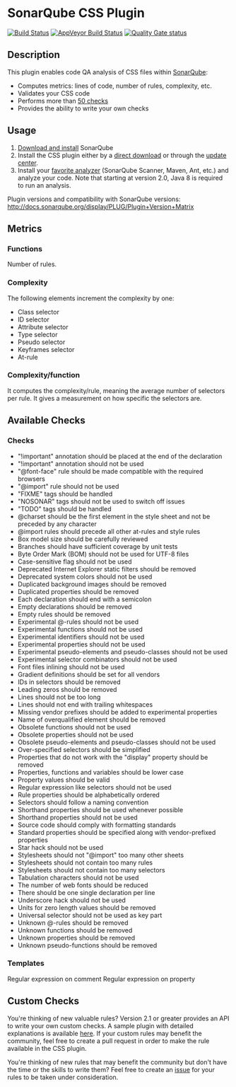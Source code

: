 SonarQube CSS Plugin
====================
[![Build Status](https://api.travis-ci.org/SonarQubeCommunity/sonar-css.svg?branch=master)](https://travis-ci.org/SonarQubeCommunity/sonar-css)
[![AppVeyor Build Status](https://ci.appveyor.com/api/projects/status/tc9bonqa7v0x4scb/branch/master?svg=true)](https://ci.appveyor.com/project/racodond/sonar-css/branch/master)
[![Quality Gate status](https://sonarqube.com/api/badges/gate?key=org.codehaus.sonar-plugins.css%3Acss)](https://sonarqube.com/overview?id=org.codehaus.sonar-plugins.css%3Acss)


## Description
This plugin enables code QA analysis of CSS files within [SonarQube](http://www.sonarqube.org):

 * Computes metrics: lines of code, number of rules, complexity, etc.
 * Validates your CSS code
 * Performs more than [50 checks](#available-checks)
 * Provides the ability to write your own checks

 
## Usage
1. [Download and install](http://docs.sonarqube.org/display/SONAR/Setup+and+Upgrade) SonarQube
2. Install the CSS plugin either by a [direct download](https://github.com/SonarQubeCommunity/sonar-css/releases) or through the [update center](http://docs.sonarqube.org/display/SONAR/Update+Center).
3. Install your [favorite analyzer](http://docs.sonarqube.org/display/SONAR/Analyzing+Source+Code#AnalyzingSourceCode-RunningAnalysis) (SonarQube Scanner, Maven, Ant, etc.) and analyze your code. Note that starting at version 2.0, Java 8 is required to run an analysis.

Plugin versions and compatibility with SonarQube versions: http://docs.sonarqube.org/display/PLUG/Plugin+Version+Matrix


## Metrics

### Functions
Number of rules.

### Complexity
The following elements increment the complexity by one:

* Class selector
* ID selector
* Attribute selector
* Type selector
* Pseudo selector
* Keyframes selector
* At-rule

### Complexity/function
It computes the complexity/rule, meaning the average number of selectors per rule. It gives a measurement on how specific the selectors are.


## Available Checks

### Checks
* "!important" annotation should be placed at the end of the declaration
* "!important" annotation should not be used
* "@font-face" rule should be made compatible with the required browsers
* "@import" rule should not be used
* "FIXME" tags should be handled
* "NOSONAR" tags should not be used to switch off issues
* "TODO" tags should be handled
* @charset should be the first element in the style sheet and not be preceded by any character
* @import rules should precede all other at-rules and style rules
* Box model size should be carefully reviewed
* Branches should have sufficient coverage by unit tests
* Byte Order Mark (BOM) should not be used for UTF-8 files
* Case-sensitive flag should not be used
* Deprecated Internet Explorer static filters should be removed
* Deprecated system colors should not be used
* Duplicated background images should be removed
* Duplicated properties should be removed
* Each declaration should end with a semicolon
* Empty declarations should be removed
* Empty rules should be removed
* Experimental @-rules should not be used
* Experimental functions should not be used
* Experimental identifiers should not be used
* Experimental properties should not be used
* Experimental pseudo-elements and pseudo-classes should not be used
* Experimental selector combinators should not be used
* Font files inlining should not be used
* Gradient definitions should be set for all vendors
* IDs in selectors should be removed
* Leading zeros should be removed
* Lines should not be too long
* Lines should not end with trailing whitespaces
* Missing vendor prefixes should be added to experimental properties
* Name of overqualified element should be removed
* Obsolete functions should not be used
* Obsolete properties should not be used
* Obsolete pseudo-elements and pseudo-classes should not be used
* Over-specified selectors should be simplified
* Properties that do not work with the "display" property should be removed
* Properties, functions and variables should be lower case
* Property values should be valid
* Regular expression like selectors should not be used
* Rule properties should be alphabetically ordered
* Selectors should follow a naming convention
* Shorthand properties should be used whenever possible
* Shorthand properties should not be used
* Source code should comply with formatting standards
* Standard properties should be specified along with vendor-prefixed properties
* Star hack should not be used
* Stylesheets should not "@import" too many other sheets
* Stylesheets should not contain too many rules
* Stylesheets should not contain too many selectors
* Tabulation characters should not be used
* The number of web fonts should be reduced
* There should be one single declaration per line
* Underscore hack should not be used
* Units for zero length values should be removed
* Universal selector should not be used as key part
* Unknown @-rules should be removed
* Unknown functions should be removed
* Unknown properties should be removed
* Unknown pseudo-functions should be removed

### Templates
Regular expression on comment
Regular expression on property


## Custom Checks

You're thinking of new valuable rules? Version 2.1 or greater provides an API to write your own custom checks.
A sample plugin with detailed explanations is available [here](https://github.com/racodond/sonar-css-custom-rules-plugin).
If your custom rules may benefit the community, feel free to create a pull request in order to make the rule available in the CSS plugin.

You're thinking of new rules that may benefit the community but don't have the time or the skills to write them? Feel free to create an [issue](https://github.com/SonarQubeCommunity/sonar-css/issues) for your rules to be taken under consideration.
